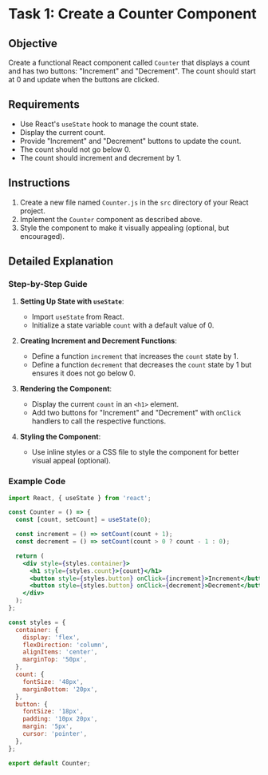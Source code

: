 # Task 1: Create a Counter Component

## Objective

Create a functional React component called `Counter` that displays a count and has two buttons: "Increment" and "Decrement". The count should start at 0 and update when the buttons are clicked.

## Requirements

- Use React's `useState` hook to manage the count state.
- Display the current count.
- Provide "Increment" and "Decrement" buttons to update the count.
- The count should not go below 0.
- The count should increment and decrement by 1.

## Instructions

1. Create a new file named `Counter.js` in the `src` directory of your React project.
2. Implement the `Counter` component as described above.
3. Style the component to make it visually appealing (optional, but encouraged).

## Detailed Explanation

### Step-by-Step Guide

1. **Setting Up State with `useState`**:
   - Import `useState` from React.
   - Initialize a state variable `count` with a default value of 0.

2. **Creating Increment and Decrement Functions**:
   - Define a function `increment` that increases the `count` state by 1.
   - Define a function `decrement` that decreases the `count` state by 1 but ensures it does not go below 0.

3. **Rendering the Component**:
   - Display the current `count` in an `<h1>` element.
   - Add two buttons for "Increment" and "Decrement" with `onClick` handlers to call the respective functions.

4. **Styling the Component**:
   - Use inline styles or a CSS file to style the component for better visual appeal (optional).

### Example Code

```jsx
import React, { useState } from 'react';

const Counter = () => {
  const [count, setCount] = useState(0);

  const increment = () => setCount(count + 1);
  const decrement = () => setCount(count > 0 ? count - 1 : 0);

  return (
    <div style={styles.container}>
      <h1 style={styles.count}>{count}</h1>
      <button style={styles.button} onClick={increment}>Increment</button>
      <button style={styles.button} onClick={decrement}>Decrement</button>
    </div>
  );
};

const styles = {
  container: {
    display: 'flex',
    flexDirection: 'column',
    alignItems: 'center',
    marginTop: '50px',
  },
  count: {
    fontSize: '48px',
    marginBottom: '20px',
  },
  button: {
    fontSize: '18px',
    padding: '10px 20px',
    margin: '5px',
    cursor: 'pointer',
  },
};

export default Counter;
